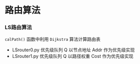 # 路由算法
### LS路由算法
`calPath()` 函数中利用 `Dijkstra` 算法计算路由表
- LSrouter0.py 优先级队列 Q 以节点地址 Addr 作为优先级实现
- LSrouter1.py 优先级队列 Q 以路径权重 Cost 作为优先级实现
